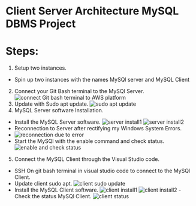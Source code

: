 # Client Server Architecture MySQL DBMS Project
# Steps:
1. Setup two instances.
-  Spin up two instances with the names MySQl server and MySQL Client
2. Connect your Git Bash terminal to the MySQl Server.
![connect Git bash terminal to AWS platform](https://github.com/koleshky1/fajana.kb.pbl/assets/44333161/78c8416c-fbc9-4105-b83c-8840ebb10f05)
3. Update with Sudo apt update.
![sudo apt update](https://github.com/koleshky1/fajana.kb.pbl/assets/44333161/5152dc31-4259-4a8c-b8d2-05cd60e2edaf)
4. MySQL Server software Installation.
-  Install the MySQL Server software.
![server install1](https://github.com/koleshky1/fajana.kb.pbl/assets/44333161/66b03911-0ac6-4188-82e6-bf5bd83b2c63)
![server install2](https://github.com/koleshky1/fajana.kb.pbl/assets/44333161/5f5aa661-1baa-484f-95c5-7ebbf477f6e3)
- Reconnection to Server after rectifying my Windows System Errors.
- ![reconnection due to error](https://github.com/koleshky1/fajana.kb.pbl/assets/44333161/36376be4-651e-40ee-8174-619b15e97128)
- Start the MySQl with the enable command and check status.
![enable and check status](https://github.com/koleshky1/fajana.kb.pbl/assets/44333161/42643b71-980c-4dfd-877d-0ad5200b34af)
5. Connect the MySQL Client through the Visual Studio code.
-  SSH On git bash terminal in visual studio code to connect to the MySQl Client.
-  Update client sudo apt.
![client sudo update](https://github.com/koleshky1/fajana.kb.pbl/assets/44333161/029888de-0868-4878-96a8-5cc9f29cfe9d)
-  Install the MySQL Client software.
![client install1](https://github.com/koleshky1/fajana.kb.pbl/assets/44333161/3e487e23-84a4-438b-a4cb-2edce0426758)
![client install2](https://github.com/koleshky1/fajana.kb.pbl/assets/44333161/1c89ff81-e3f0-4df8-a179-1478cd6d7f8f)
-Check the status MySQl Client.
![client status](https://github.com/koleshky1/fajana.kb.pbl/assets/44333161/b6a86b4b-80de-42a4-a2d1-37abcbe70ca5)




